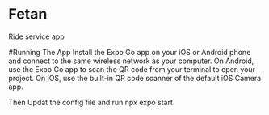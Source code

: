 # Fetan

Ride service app

#Running The App
Install the Expo Go app on your iOS or Android phone and connect to the same wireless network as your computer. On Android, use the Expo Go app to scan the QR code from your terminal to open your project. On iOS, use the built-in QR code scanner of the default iOS Camera app.

Then Updat the config file and run
npx expo start
